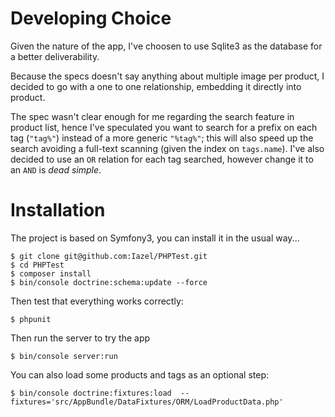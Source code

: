 # Developing Choice
Given the nature of the app, I've choosen to use Sqlite3 as the database for a better deliverability.

Because the specs doesn't say anything about multiple image per product, I decided to go with a one to one relationship, embedding it directly into product.

The spec wasn't clear enough for me regarding the search feature in product list, hence I've speculated you want to search for a prefix on each tag (`"tag%"`) instead of a more generic `"%tag%"`; this will also speed up the search avoiding a full-text scanning (given the index on `tags.name`). I've also decided to use an `OR` relation for each tag searched, however change it to an `AND` is *dead simple*.

# Installation
The project is based on Symfony3, you can install it in the usual way...

```shell
$ git clone git@github.com:Iazel/PHPTest.git
$ cd PHPTest
$ composer install
$ bin/console doctrine:schema:update --force
```

Then test that everything works correctly:
```shell
$ phpunit
```

Then run the server to try the app
```shell
$ bin/console server:run
```

You can also load some products and tags as an optional step:
```shell
$ bin/console doctrine:fixtures:load  --fixtures='src/AppBundle/DataFixtures/ORM/LoadProductData.php'
```
